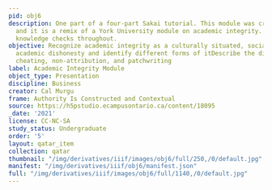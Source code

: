 ```yaml
---
pid: obj6
description: One part of a four-part Sakai tutorial. This module was created in H5P,
  and it is a remix of a York University module on academic integrity. It includes
  knowledge checks throughout. 
objective: Recognize academic integrity as a culturally situated, social practiceDefine
  academic dishonesty and identify different forms of itDescribe the difference between
  cheating, non-attribution, and patchwriting
label: Academic Integrity Module
object_type: Presentation
discipline: Business
creator: Cal Murgu
frame: Authority Is Constructed and Contextual
source: https://h5pstudio.ecampusontario.ca/content/18095
_date: '2021'
license: CC-NC-SA
study_status: Undergraduate
order: '5'
layout: qatar_item
collection: qatar
thumbnail: "/img/derivatives/iiif/images/obj6/full/250,/0/default.jpg"
manifest: "/img/derivatives/iiif/obj6/manifest.json"
full: "/img/derivatives/iiif/images/obj6/full/1140,/0/default.jpg"
---
```

